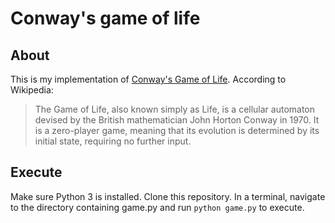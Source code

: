 # Conway's game of life

## About
This is my implementation of [Conway's Game of Life](https://en.wikipedia.org/wiki/Conway's_Game_of_Life). According to Wikipedia:
>The Game of Life, also known simply as Life, is a cellular automaton devised by the British mathematician John Horton Conway in 1970. It is a zero-player game, meaning that its evolution is determined by its initial state, requiring no further input.

## Execute
Make sure Python 3 is installed. Clone this repository. In a terminal, navigate to the directory containing game.py and run `python game.py` to execute.

